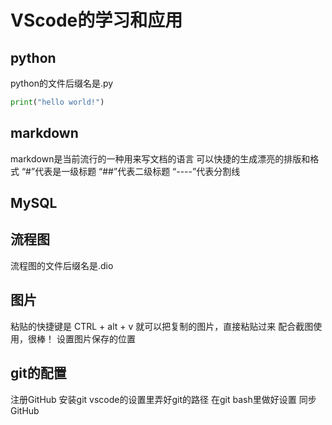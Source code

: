 # VScode的学习和应用
## python
python的文件后缀名是.py
```py
print("hello world!")
```
## markdown
markdown是当前流行的一种用来写文档的语言
可以快捷的生成漂亮的排版和格式
“#”代表是一级标题
“##”代表二级标题
“----”代表分割线
## MySQL

## 流程图
流程图的文件后缀名是.dio
## 图片
粘贴的快捷键是
CTRL + alt + v
就可以把复制的图片，直接粘贴过来
配合截图使用，很棒！
设置图片保存的位置

## git的配置
注册GitHub
安装git
vscode的设置里弄好git的路径
在git bash里做好设置
同步GitHub
